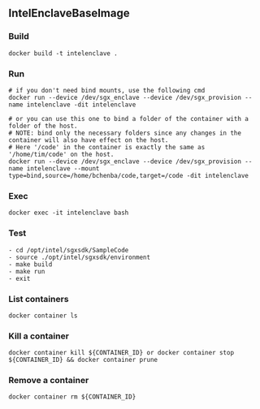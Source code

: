 ## IntelEnclaveBaseImage

### Build
```shell
docker build -t intelenclave .
```

### Run
```shell
# if you don't need bind mounts, use the following cmd
docker run --device /dev/sgx_enclave --device /dev/sgx_provision --name intelenclave -dit intelenclave

# or you can use this one to bind a folder of the container with a folder of the host.
# NOTE: bind only the necessary folders since any changes in the container will also have effect on the host.
# Here '/code' in the container is exactly the same as '/home/tim/code' on the host. 
docker run --device /dev/sgx_enclave --device /dev/sgx_provision --name intelenclave --mount type=bind,source=/home/bchenba/code,target=/code -dit intelenclave
```

### Exec
```shell
docker exec -it intelenclave bash
```

### Test
```
- cd /opt/intel/sgxsdk/SampleCode
- source ./opt/intel/sgxsdk/environment
- make build
- make run
- exit
```

### List containers
```shell
docker container ls
```

### Kill a container
```shell
docker container kill ${CONTAINER_ID} or docker container stop ${CONTAINER_ID} && docker container prune
```

### Remove a container
```shell
docker container rm ${CONTAINER_ID}
```